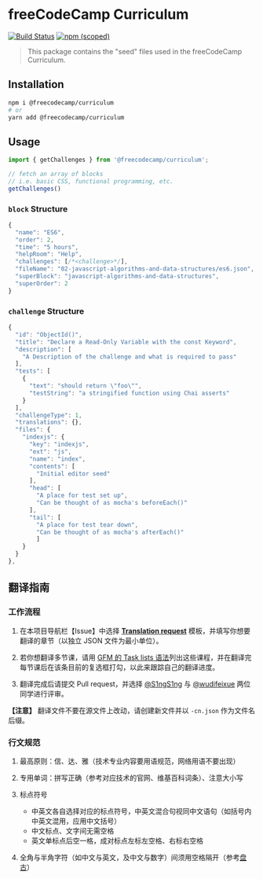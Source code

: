 # freeCodeCamp Curriculum

[![Build Status](https://travis-ci.org/freeCodeCamp/curriculum.svg?branch=master)](https://travis-ci.org/freeCodeCamp/curriculum) [![npm (scoped)](https://img.shields.io/npm/v/@freecodecamp/curriculum.svg)](https://www.npmjs.com/package/@freecodecamp/curriculum)

> This package contains the "seed" files used in the freeCodeCamp Curriculum.

## Installation

```sh
npm i @freecodecamp/curriculum
# or
yarn add @freecodecamp/curriculum
```

## Usage

```js
import { getChallenges } from '@freecodecamp/curriculum';

// fetch an array of blocks
// i.e. basic CSS, functional programming, etc.
getChallenges()
```

### `block` Structure

```js
{
  "name": "ES6",
  "order": 2,
  "time": "5 hours",
  "helpRoom": "Help",
  "challenges": [/*<challenge>*/],
  "fileName": "02-javascript-algorithms-and-data-structures/es6.json",
  "superBlock": "javascript-algorithms-and-data-structures",
  "superOrder": 2
}
```

### `challenge` Structure

```js
{
  "id": "ObjectId()",
  "title": "Declare a Read-Only Variable with the const Keyword",
  "description": [
    "A Description of the challenge and what is required to pass"
  ],
  "tests": [
    {
      "text": "should return \"foo\"",
      "testString": "a stringified function using Chai asserts"
    }
  ],
  "challengeType": 1,
  "translations": {},
  "files": {
    "indexjs": {
      "key": "indexjs",
      "ext": "js",
      "name": "index",
      "contents": [
        "Initial editor seed"
      ],
      "head": [
        "A place for test set up",
        "Can be thought of as mocha's beforeEach()"
      ],
      "tail": [
        "A place for test tear down",
        "Can be thought of as mocha's afterEach()"
        ]
    }
  }
},
```

## 翻译指南

### 工作流程

1. 在本项目导航栏【Issue】中选择 [**Translation request**](https://github.com/FreeCodeCampChina/curriculum/issues/new?template=translation-request.md) 模板，并填写你想要翻译的章节（以独立 JSON 文件为最小单位）。

2. 若你想翻译多节课，请用 [GFM 的 Task lists 语法](https://guides.github.com/features/mastering-markdown/)列出这些课程，并在翻译完每节课后在该条目前的复选框打勾，以此来跟踪自己的翻译进度。
 
3. 翻译完成后请提交 Pull request，并选择 [@S1ngS1ng](https://github.com/S1ngS1ng) 与 [@wudifeixue](https://github.com/wudifeixue) 两位同学进行评审。

**【注意】** 翻译文件不要在源文件上改动，请创建新文件并以 `-cn.json` 作为文件名后缀。

### 行文规范

1. 最高原则：信、达、雅（技术专业内容要用语规范，网络用语不要出现）
 
2. 专用单词：拼写正确（参考对应技术的官网、维基百科词条）、注意大小写
 
3. 标点符号
    - 中英文各自选择对应的标点符号，中英文混合句视同中文语句（如括号内中英文混用，应用中文括号）
    - 中文标点、文字间无需空格
    - 英文单标点后空一格，成对标点左标左空格、右标右空格

4. 全角与半角字符（如中文与英文，及中文与数字）间须用空格隔开（参考[盘古](https://github.com/vinta/pangu.js)）

